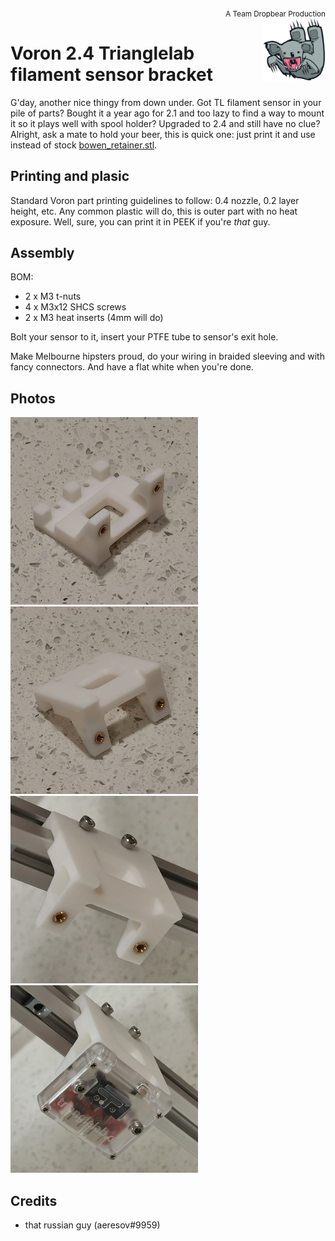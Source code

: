 
<div style="text-align: right"><sub>A Team Dropbear Production</sub></div>
<img align="right" width="100" height="100" src="images/db.png">

# Voron 2.4 Trianglelab filament sensor bracket

G'day, another nice thingy from down under. Got TL filament sensor in your pile of parts? Bought it a year ago for 2.1 and too lazy to find a way to mount it so it plays well with spool holder? Upgraded to 2.4 and still have no clue? Alright, ask a mate to hold your beer, this is quick one: just print it and use instead of stock [bowen_retainer.stl](https://github.com/VoronDesign/Voron-2/blob/Voron2.4/STLs/VORON2.4/Spool_Management/bowen_retainer.stl).

## Printing and plasic

Standard Voron part printing guidelines to follow: 0.4 nozzle, 0.2 layer height, etc.
Any common plastic will do, this is outer part with no heat exposure.
Well, sure, you can print it in PEEK if you're _that_ guy.

## Assembly

BOM:
* 2 x M3 t-nuts
* 4 x M3x12 SHCS screws
* 2 x M3 heat inserts (4mm will do)

Bolt your sensor to it, insert your PTFE tube to sensor's exit hole.

Make Melbourne hipsters proud, do your wiring in braided sleeving and with fancy connectors. And have a flat white when you're done.

## Photos

![bare 1](images/photo_bare_1.png)
![bare 2](images/photo_bare_2.png)
![on rail 1](images/photo_railed_1.png)
![on rail 2](images/photo_railed_2.png)


## Credits

- that russian guy (aeresov#9959)
